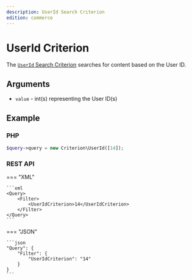 ```yaml
---
description: UserId Search Criterion
edition: commerce
---
```


# UserId Criterion

The [`UserId` Search Criterion](../../api/php_api/php_api_reference/classes/Ibexa-Contracts-Core-Repository-Values-Content-Query-Criterion-UserId.html) searches for content based on the User ID.

## Arguments

- `value` - int(s) representing the User ID(s)

## Example

### PHP

``` php
$query->query = new Criterion\UserId([14]);
```

### REST API

=== "XML"

    ```xml
    <Query>
        <Filter>
            <UserIdCriterion>14</UserIdCriterion>
        </Filter>
    </Query>
    ```

=== "JSON"

    ```json
    "Query": {
        "Filter": {
            "UserIdCriterion": "14"
        }
    }
    ```